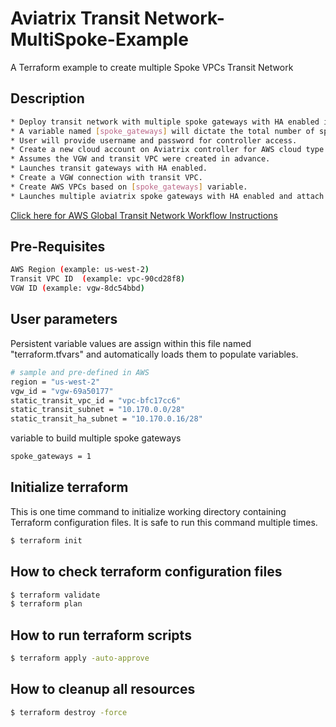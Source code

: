 # Aviatrix Transit Network-MultiSpoke-Example
A Terraform example to create multiple Spoke VPCs Transit Network

Description
-----------
```sh
* Deploy transit network with multiple spoke gateways with HA enabled in single region.
* A variable named [spoke_gateways] will dictate the total number of spoke gateways.
* User will provide username and password for controller access.
* Create a new cloud account on Aviatrix controller for AWS cloud type.
* Assumes the VGW and transit VPC were created in advance. 
* Launches transit gateways with HA enabled.
* Create a VGW connection with transit VPC. 
* Create AWS VPCs based on [spoke_gateways] variable.
* Launches multiple aviatrix spoke gateways with HA enabled and attach to transit VPC.   
```
[Click here for AWS Global Transit Network Workflow Instructions](http://docs.aviatrix.com/HowTos/transitvpc_workflow.html)

Pre-Requisites 
--------------
```sh
AWS Region (example: us-west-2)
Transit VPC ID  (example: vpc-90cd28f8)
VGW ID (example: vgw-8dc54bbd)
```

User parameters
---------------

 Persistent variable values are assign within this file named "terraform.tfvars" and automatically loads them to populate variables. 
```sh
# sample and pre-defined in AWS
region = "us-west-2"
vgw_id = "vgw-69a50177"
static_transit_vpc_id = "vpc-bfc17cc6"
static_transit_subnet = "10.170.0.0/28"
static_transit_ha_subnet = "10.170.0.16/28"
```
 variable to build multiple spoke gateways
```sh
spoke_gateways = 1
```

Initialize terraform
--------------------
 This is one time command to initialize working directory containing Terraform configuration files. It is safe to run this command multiple times. 
```sh
$ terraform init
```

How to check terraform configuration files
------------------------------------------
```sh
$ terraform validate
$ terraform plan
```

How to run terraform scripts
----------------------------
```sh
$ terraform apply -auto-approve
```

How to cleanup all resources
----------------------------
```sh
$ terraform destroy -force
```
